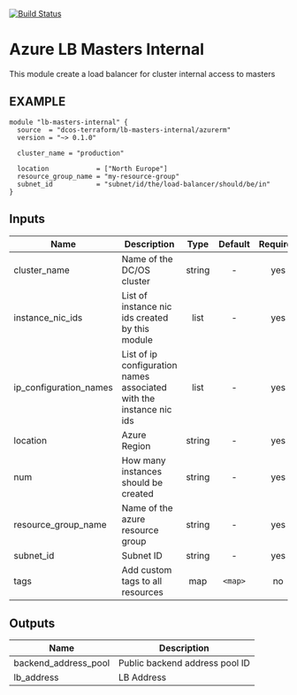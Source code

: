 [![Build Status](https://jenkins-terraform.mesosphere.com/service/dcos-terraform-jenkins/job/dcos-terraform/job/terraform-azurerm-lb-masters-internal/job/master/badge/icon)](https://jenkins-terraform.mesosphere.com/service/dcos-terraform-jenkins-internal/job/dcos-terraform/job/terraform-azurerm-lb-masters/job/master/)

Azure LB Masters Internal
============
This module create a load balancer for cluster internal access to masters

EXAMPLE
-------

```hcl
module "lb-masters-internal" {
  source  = "dcos-terraform/lb-masters-internal/azurerm"
  version = "~> 0.1.0"

  cluster_name = "production"

  location            = ["North Europe"]
  resource_group_name = "my-resource-group"
  subnet_id           = "subnet/id/the/load-balancer/should/be/in"
}
```


## Inputs

| Name | Description | Type | Default | Required |
|------|-------------|:----:|:-----:|:-----:|
| cluster_name | Name of the DC/OS cluster | string | - | yes |
| instance_nic_ids | List of instance nic ids created by this module | list | - | yes |
| ip_configuration_names | List of ip configuration names associated with the instance nic ids | list | - | yes |
| location | Azure Region | string | - | yes |
| num | How many instances should be created | string | - | yes |
| resource_group_name | Name of the azure resource group | string | - | yes |
| subnet_id | Subnet ID | string | - | yes |
| tags | Add custom tags to all resources | map | `<map>` | no |

## Outputs

| Name | Description |
|------|-------------|
| backend_address_pool | Public backend address pool ID |
| lb_address | LB Address |

